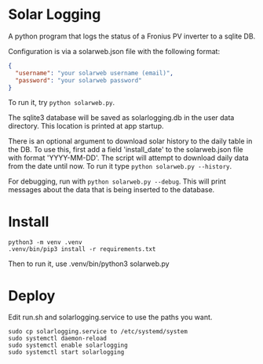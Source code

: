 # Solar Logging

A python program that logs the status of a Fronius PV inverter to a sqlite DB.

Configuration is via a solarweb.json file with the following format:

```json
{
  "username": "your solarweb username (email)",
  "password": "your solarweb password"
}
```

To run it, try `python solarweb.py`.

The sqlite3 database will be saved as solarlogging.db in the user data directory.
This location is printed at app startup.

There is an optional argument to download solar history to the daily table in the DB.
To use this, first add a field 'install_date' to the solarweb.json file with format 
'YYYY-MM-DD'. The script will attempt to download daily data from the date until now.
To run it type `python solarweb.py --history`.

For debugging, run with `python solarweb.py --debug`. This will print messages about
the data that is being inserted to the database.

# Install

```
python3 -m venv .venv
.venv/bin/pip3 install -r requirements.txt
```

Then to run it, use .venv/bin/python3 solarweb.py

# Deploy

Edit run.sh and solarlogging.service to use the paths you want.

```
sudo cp solarlogging.service to /etc/systemd/system
sudo systemctl daemon-reload
sudo systemctl enable solarlogging
sudo systemctl start solarlogging
```

